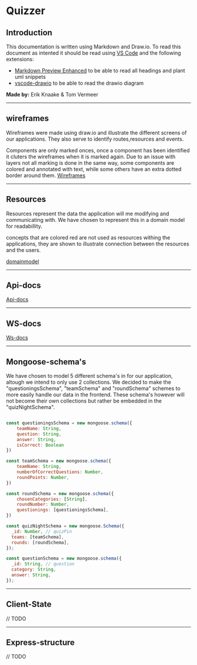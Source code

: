 # Quizzer

## Introduction

This documentation is written using Markdown and Draw.io.
To read this document as intented it should be read using [VS Code](https://code.visualstudio.com/) and the following extensions:

- [Markdown Preview Enhanced](https://shd101wyy.github.io/markdown-preview-enhanced/#/) to be able to read all headings and plant uml snippets
- [vscode-drawio](https://marketplace.visualstudio.com/items?itemName=eightHundreds.vscode-drawio) to be able to read the drawio diagram

**Made by:** Erik Knaake & Tom Vermeer
___

## wireframes

Wireframes were made using draw.io and illustrate the different screens of our applications.
They also serve to identify routes,resources and events.

Components are only marked onces, once a component has been identified it cluters the wireframes when it is marked again. Due to an issue with layers not all marking is done in the same way, some components are colored and annotated with text, while some others have an extra dotted border around them.
[Wireframes](wireframes.drawio)
___

## Resources

Resources represent the data the application will me modifying and communicating with.
We have chosen to represent this in a domain model for readabillity.

concepts that are colored red are not used as resources withing the applications, they are shown to illustrate connection between the resources and the users.

[domainmodel](domain-model.drawio)
___

## Api-docs

[Api-docs](apiDocs.md)
___

## WS-docs

[Ws-docs](WSdocs.md)
___

## Mongoose-schema's

We have chosen to model 5 different schema's in for our application, altough we intend to only use 2 collections.
We decided to make the "questioningsSchema", "teamSchema" and "roundSchema" schemes to more easily handle our data in the frontend. These schema's however will not become their own collections but rather be embedded in the "quizNightSchema".

```js

const questioningsSchema = new mongoose.schema({
    teamName: String,
    question: String,
    answer: String,
    isCorrect: Boolean
})

const teamSchema = new mongoose.schema({
    teamName: String,
    numberOfCorrectQuestions: Number,
    roundPoints: Number,
})

const roundSchema = new mongoose.schema({
    chosenCategories: [String],  
    roundNumber: Number,
    questionings: [questioningsSchema],
})

const quizNightSchema = new mongoose.Schema({
  _id: Number, // quizPin
  teams: [teamSchema],
  rounds: [roundSchema],
});

const questionSchema = new mongoose.schema({
  _id: String, // question
  category: String,
  answer: String,
});

```

___

## Client-State

// TODO
___

## Express-structure

// TODO
